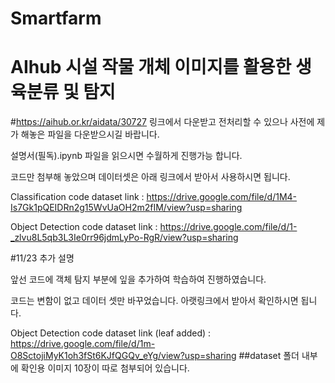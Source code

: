 # Smartfarm
# AIhub 시설 작물 개체 이미지를 활용한 생육분류 및 탐지

#https://aihub.or.kr/aidata/30727 링크에서 다운받고 전처리할 수 있으나 사전에 제가 해놓은 파일을 다운받으시길 바랍니다.

설명서(필독).ipynb 파일을 읽으시면 수월하게 진행가능 합니다.

코드만 첨부해 놓았으며 데이터셋은 아래 링크에서 받아서 사용하시면 됩니다.

Classification code dataset link : https://drive.google.com/file/d/1M4-Is7Gk1pQEIDRn2g15WvUaOH2m2fIM/view?usp=sharing

Object Detection code dataset link : https://drive.google.com/file/d/1-_zlvu8L5qb3L3Ie0rr96jdmLyPo-RgR/view?usp=sharing






#11/23 추가 설명

앞선 코드에 객체 탐지 부분에 잎을 추가하여 학습하여 진행하였습니다.

코드는 변함이 없고 데이터 셋만 바꾸었습니다. 아랫링크에서 받아서 확인하시면 됩니다.

Object Detection code dataset link (leaf added) : https://drive.google.com/file/d/1m-O8SctojiMyK1oh3fSt6KJfQGQv_eYg/view?usp=sharing
##dataset 폴더 내부에 확인용 이미지 10장이 따로 첨부되어 있습니다.
